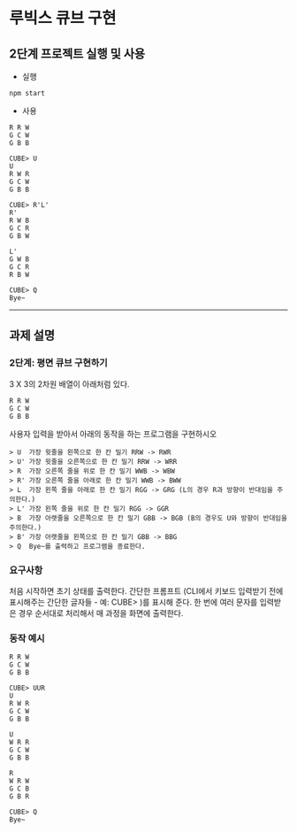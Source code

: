 # 루빅스 큐브 구현

## 2단계 프로젝트 실행 및 사용

- 실행

```
npm start
```

- 사용

```
R R W
G C W
G B B

CUBE> U
U
R W R
G C W
G B B

CUBE> R'L'
R'
R W B
G C R
G B W

L'
G W B
G C R
R B W

CUBE> Q
Bye~
```

---

## 과제 설명

### 2단계: 평면 큐브 구현하기

3 X 3의 2차원 배열이 아래처럼 있다.

```
R R W
G C W
G B B
```

사용자 입력을 받아서 아래의 동작을 하는 프로그램을 구현하시오

```
> U  가장 윗줄을 왼쪽으로 한 칸 밀기 RRW -> RWR
> U' 가장 윗줄을 오른쪽으로 한 칸 밀기 RRW -> WRR
> R  가장 오른쪽 줄을 위로 한 칸 밀기 WWB -> WBW
> R' 가장 오른쪽 줄을 아래로 한 칸 밀기 WWB -> BWW
> L  가장 왼쪽 줄을 아래로 한 칸 밀기 RGG -> GRG (L의 경우 R과 방향이 반대임을 주의한다.)
> L' 가장 왼쪽 줄을 위로 한 칸 밀기 RGG -> GGR
> B  가장 아랫줄을 오른쪽으로 한 칸 밀기 GBB -> BGB (B의 경우도 U와 방향이 반대임을 주의한다.)
> B' 가장 아랫줄을 왼쪽으로 한 칸 밀기 GBB -> BBG
> Q  Bye~를 출력하고 프로그램을 종료한다.
```

### 요구사항

처음 시작하면 초기 상태를 출력한다.
간단한 프롬프트 (CLI에서 키보드 입력받기 전에 표시해주는 간단한 글자들 - 예: CUBE> )를 표시해 준다.
한 번에 여러 문자를 입력받은 경우 순서대로 처리해서 매 과정을 화면에 출력한다.

### 동작 예시

```
R R W
G C W
G B B

CUBE> UUR
U
R W R
G C W
G B B

U
W R R
G C W
G B B

R
W R W
G C B
G B R

CUBE> Q
Bye~
```
